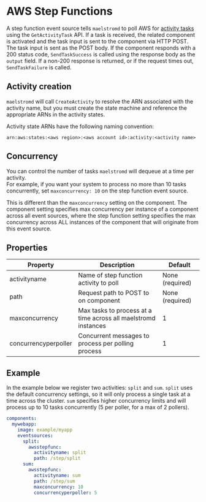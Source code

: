 
# AWS Step Functions

A step function event source tells `maelstromd` to poll AWS for [activity tasks](https://docs.aws.amazon.com/step-functions/latest/dg/concepts-activities.html) using the `GetActivityTask` API. If a task is received, the related
component is activated and the task input is sent to the component via HTTP POST. The task input is sent as the
POST body. If the component responds with a 200 status code, `SendTaskSuccess` is called using the response body as
the `output` field. If a non-200 response is returned, or if the request times out, `SendTaskFailure` is called.

## Activity creation

`maelstromd` will call `CreateActivity` to resolve the ARN associated with the activity name, but you must 
create the state machine and reference the appropriate ARNs in the activity states.

Activity state ARNs have the following naming convention:

`arn:aws:states:<aws region>:<aws account id>:activity:<activity name>`

## Concurrency

You can control the number of tasks `maelstromd` will dequeue at a time per activity.  
For example, if you want your system to process no more than 10 tasks concurrently, set 
`maxconcurrency: 10` on the step function event source.

This is different than the `maxconcurrency` setting on the component.  The component setting specifies max concurrency
per instance of a component across all event sources, where the step function setting specifies the max concurrency 
across ALL instances of the component that will originate from this event source.

## Properties

| Property             |   Description                                                                 |  Default        
|----------------------|-------------------------------------------------------------------------------|-----------------
| activityname         | Name of step function activity to poll                                        | None (required)
| path                 | Request path to POST to on component                                          | None (required)
| maxconcurrency       | Max tasks to process at a time across all maelstromd instances                | 1
| concurrencyperpoller | Concurrent messages to process per polling process                            | 1

## Example

In the example below we register two activities: `split` and `sum`. `split` uses the default concurrency settings, so
it will only process a single task at a time across the cluster. `sum` specifies higher concurrency limits and will
process up to 10 tasks concurrently (5 per poller, for a max of 2 pollers).

```yaml
components:
  mywebapp:
    image: example/myapp
    eventsources:
      split:
        awsstepfunc:
          activityname: split
          path: /step/split
      sum:
        awsstepfunc:
          activityname: sum
          path: /step/sum
          maxconcurrency: 10
          concurrencyperpoller: 5
```
